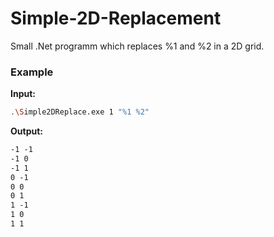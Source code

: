 # Simple-2D-Replacement
Small .Net programm which replaces %1 and %2 in a 2D grid.

### Example
**Input:**
```sh
.\Simple2DReplace.exe 1 "%1 %2"
```
**Output:**
```txt
-1 -1
-1 0
-1 1
0 -1
0 0
0 1
1 -1
1 0
1 1
```
